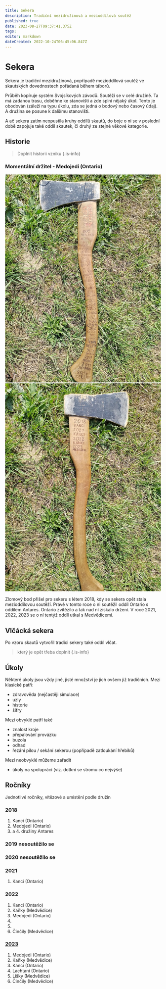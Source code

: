 ```yaml
---
title: Sekera
description: Tradiční mezidružinová a mezioddílová soutěž
published: true
date: 2023-08-27T09:37:41.375Z
tags: 
editor: markdown
dateCreated: 2022-10-24T06:45:06.847Z
---
```


# Sekera
Sekera je tradiční mezidružinová, popřípadě mezioddílová soutěž ve skautských dovednostech pořádaná během táborů.

Průběh kopíruje systém Svojsíkových závodů. Soutěží se v celé družině. Ta má zadanou trasu, doběhne ke stanovišti a zde splní nějaký úkol. Tento je obodován (záleží na typu úkolu, zda se jedná o bodový nebo časový údaj). A družina se posune k dalšímu stanovišti. 

A ač sekera zatím neopustila kruhy oddílů skautů, do boje o ni se v poslední době zapojuje také oddíl skautek, či druhý ze stejné věkové kategorie.

## Historie
> Doplnit historii vzniku
{.is-info}
### Momentální držitel - Medojedi (Ontario)
![img_20230816_095715_hdr.jpg](/img_20230816_095715_hdr.jpg)
![img_20230816_095721_hdr.jpg](/img_20230816_095721_hdr.jpg)


Zlomový bod přišel pro sekeru s létem 2018, kdy se sekera opět stala mezioddílovou soutěží. Právě v tomto roce o ni soutěžil oddíl Ontario s oddílem Antares. Ontario zvítězilo a tak nad ní získalo držení. V roce 2021, 2022, 2023 se o ní tentýž oddíl utkal s Medvědicemi.


## Vlčácká sekera

Po vzoru skautů vytvořil tradici sekery také oddíl vlčat.
> který je opět třeba doplnit
{.is-info}


## Úkoly

Některé úkoly jsou vždy jiné, jisté množství je jich ovšem již tradičních. 
Mezi klasické patří:

- zdravověda (nejčastěji simulace)
- uzly
- historie
- šifry

Mezi obvyklé patří také

- znalost kroje
- přepalování provázku
- buzola
- odhad
- řezání pilou / sekání sekerou (popřípadě zatloukání hřebíků)

Mezi neobvyklé můžeme zařadit

- úkoly na spolupráci (viz. dotkni se stromu co nejvýše)

## Ročníky

Jednotlivé ročníky, vítězové a umístění podle družin

### 2018 
 1. Kanci (Ontario)
 2. Medojedi (Ontario)
 3. a 4. družiny Antares
 ### 2019 nesoutěžilo se

### 2020 nesoutěžilo se
### 2021 
1. Kanci (Ontario)
### 2022 
1. Kanci (Ontario)
2. Kaňky (Medvědice)
3. Medojedi (Ontario)
4.
5.
6. Činčily (Medvědice)
###  [2023](/Články/sekera/2023)
1. Medojedi (Ontario)
2. Kaňky (Medvědice)
3. Kanci (Ontario)
4. Lachtani (Ontario)
5. Lišky (Medvědice)
6. Činčily (Medvědice)